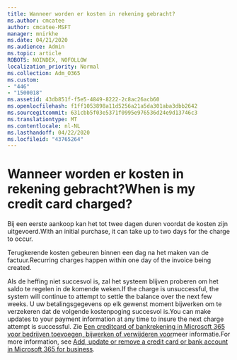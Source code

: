 ```yaml
---
title: Wanneer worden er kosten in rekening gebracht?
ms.author: cmcatee
author: cmcatee-MSFT
manager: mnirkhe
ms.date: 04/21/2020
ms.audience: Admin
ms.topic: article
ROBOTS: NOINDEX, NOFOLLOW
localization_priority: Normal
ms.collection: Adm_O365
ms.custom:
- "446"
- "1500018"
ms.assetid: 43db851f-f5e5-4849-8222-2c8ac26acb60
ms.openlocfilehash: f1ff1053898a11d5256a21a5da301aba3dbb2642
ms.sourcegitcommit: 631cbb5f03e5371f0995e976536d24e9d13746c3
ms.translationtype: MT
ms.contentlocale: nl-NL
ms.lasthandoff: 04/22/2020
ms.locfileid: "43765264"
---
```

# <a name="when-is-my-credit-card-charged"></a><span data-ttu-id="e713e-102">Wanneer worden er kosten in rekening gebracht?</span><span class="sxs-lookup"><span data-stu-id="e713e-102">When is my credit card charged?</span></span>

<span data-ttu-id="e713e-103">Bij een eerste aankoop kan het tot twee dagen duren voordat de kosten zijn uitgevoerd.</span><span class="sxs-lookup"><span data-stu-id="e713e-103">With an initial purchase, it can take up to two days for the charge to occur.</span></span>
  
<span data-ttu-id="e713e-104">Terugkerende kosten gebeuren binnen een dag na het maken van de factuur.</span><span class="sxs-lookup"><span data-stu-id="e713e-104">Recurring charges happen within one day of the invoice being created.</span></span>
  
<span data-ttu-id="e713e-105">Als de heffing niet succesvol is, zal het systeem blijven proberen om het saldo te regelen in de komende weken.</span><span class="sxs-lookup"><span data-stu-id="e713e-105">If the charge is unsuccessful, the system will continue to attempt to settle the balance over the next few weeks.</span></span> <span data-ttu-id="e713e-106">U uw betalingsgegevens op elk gewenst moment bijwerken om te verzekeren dat de volgende kostenpoging succesvol is.</span><span class="sxs-lookup"><span data-stu-id="e713e-106">You can make updates to your payment information at any time to insure the next charge attempt is successful.</span></span> <span data-ttu-id="e713e-107">Zie [Een creditcard of bankrekening in Microsoft 365 voor bedrijven toevoegen, bijwerken of verwijderen voor](https://docs.microsoft.com/office365/admin/subscriptions-and-billing/add-update-or-remove-credit-card-or-bank-account)meer informatie.</span><span class="sxs-lookup"><span data-stu-id="e713e-107">For more information, see [Add, update or remove a credit card or bank account in Microsoft 365 for business](https://docs.microsoft.com/office365/admin/subscriptions-and-billing/add-update-or-remove-credit-card-or-bank-account).</span></span>